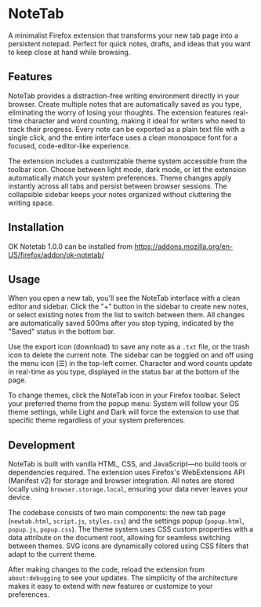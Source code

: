 # NoteTab

A minimalist Firefox extension that transforms your new tab page into a persistent notepad. Perfect for quick notes, drafts, and ideas that you want to keep close at hand while browsing.

## Features

NoteTab provides a distraction-free writing environment directly in your browser. Create multiple notes that are automatically saved as you type, eliminating the worry of losing your thoughts. The extension features real-time character and word counting, making it ideal for writers who need to track their progress. Every note can be exported as a plain text file with a single click, and the entire interface uses a clean monospace font for a focused, code-editor-like experience.

The extension includes a customizable theme system accessible from the toolbar icon. Choose between light mode, dark mode, or let the extension automatically match your system preferences. Theme changes apply instantly across all tabs and persist between browser sessions. The collapsible sidebar keeps your notes organized without cluttering the writing space.

## Installation
OK Notetab 1.0.0 can be installed from https://addons.mozilla.org/en-US/firefox/addon/ok-notetab/

## Usage

When you open a new tab, you'll see the NoteTab interface with a clean editor and sidebar. Click the "+" button in the sidebar to create new notes, or select existing notes from the list to switch between them. All changes are automatically saved 500ms after you stop typing, indicated by the "Saved" status in the bottom bar.

Use the export icon (download) to save any note as a `.txt` file, or the trash icon to delete the current note. The sidebar can be toggled on and off using the menu icon (☰) in the top-left corner. Character and word counts update in real-time as you type, displayed in the status bar at the bottom of the page.

To change themes, click the NoteTab icon in your Firefox toolbar. Select your preferred theme from the popup menu: System will follow your OS theme settings, while Light and Dark will force the extension to use that specific theme regardless of your system preferences.

## Development

NoteTab is built with vanilla HTML, CSS, and JavaScript—no build tools or dependencies required. The extension uses Firefox's WebExtensions API (Manifest v2) for storage and browser integration. All notes are stored locally using `browser.storage.local`, ensuring your data never leaves your device.

The codebase consists of two main components: the new tab page (`newtab.html`, `script.js`, `styles.css`) and the settings popup (`popup.html`, `popup.js`, `popup.css`). The theme system uses CSS custom properties with a data attribute on the document root, allowing for seamless switching between themes. SVG icons are dynamically colored using CSS filters that adapt to the current theme.

After making changes to the code, reload the extension from `about:debugging` to see your updates. The simplicity of the architecture makes it easy to extend with new features or customize to your preferences.
